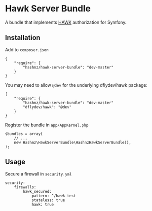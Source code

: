 # Hawk Server Bundle

A bundle that implements [HAWK](https://github.com/dflydev/dflydev-hawk) authorization for Symfony.

## Installation

Add to `composer.json`

    {
        "require": {
            "hashnz/hawk-server-bundle": "dev-master"
        }
    }
    
You may need to allow `@dev` for the underlying dflydev/hawk package:

    {
        "require": {
            "hashnz/hawk-server-bundle": "dev-master"
            "dflydev/hawk": "@dev"
        }
    }
    
Register the bundle in `app/AppKernel.php`

    $bundles = array(
        // ...
        new Hashnz\HawkServerBundle\HashnzHawkServerBundle(),
    );

## Usage

Secure a firewall in `security.yml`

    security:
        firewalls:
            hawk_secured:
                pattern: ^/hawk-test
                stateless: true
                hawk: true
